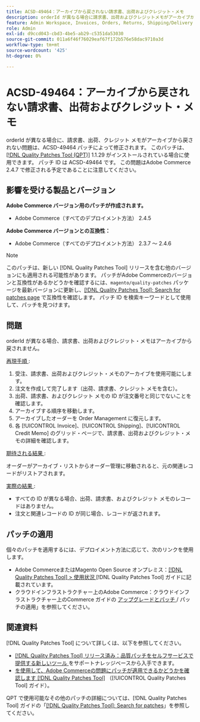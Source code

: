 ```yaml
---
title: ACSD-49464：アーカイブから戻されない請求書、出荷およびクレジット・メモ
description: orderId が異なる場合に請求書、出荷およびクレジットメモがアーカイブから戻されないAdobe Commerceの問題を修正するために、ACSD-49464 パッチを適用します。
feature: Admin Workspace, Invoices, Orders, Returns, Shipping/Delivery
role: Admin
exl-id: d9ccd043-cbd3-4be5-ab29-c5351da53030
source-git-commit: 011a6f46f76029eaf67f172b576e58dac9710a3d
workflow-type: tm+mt
source-wordcount: '425'
ht-degree: 0%

---
```


# ACSD-49464：アーカイブから戻されない請求書、出荷およびクレジット・メモ

orderId が異なる場合に、請求書、出荷、クレジット メモがアーカイブから戻されない問題は、ACSD-49464 パッチによって修正されます。 このパッチは、[[!DNL Quality Patches Tool (QPT)]](https://experienceleague.adobe.com/ja/docs/commerce-operations/tools/quality-patches-tool/quality-patches-tool-to-self-serve-quality-patches) 1.1.29 がインストールされている場合に使用できます。 パッチ ID は ACSD-49464 です。 この問題はAdobe Commerce 2.4.7 で修正される予定であることに注意してください。

## 影響を受ける製品とバージョン

**Adobe Commerce バージョン用のパッチが作成されます。**

* Adobe Commerce（すべてのデプロイメント方法） 2.4.5

**Adobe Commerce バージョンとの互換性：**

* Adobe Commerce（すべてのデプロイメント方法） 2.3.7 ～ 2.4.6

>[!NOTE]
>
>このパッチは、新しい [!DNL Quality Patches Tool] リリースを含む他のバージョンにも適用される可能性があります。 パッチがAdobe Commerceのバージョンと互換性があるかどうかを確認するには、`magento/quality-patches` パッケージを最新バージョンに更新し、[[!DNL Quality Patches Tool]: Search for patches page](https://experienceleague.adobe.com/tools/commerce-quality-patches/index.html?lang=ja) で互換性を確認します。 パッチ ID を検索キーワードとして使用して、パッチを見つけます。

## 問題

orderId が異なる場合、請求書、出荷およびクレジット・メモはアーカイブから戻されません。

<u> 再現手順 </u>:

1. 受注、請求書、出荷およびクレジット・メモのアーカイブを使用可能にします。
1. 注文を作成して完了します（出荷、請求書、クレジット メモを含む）。
1. 出荷、請求書、およびクレジット メモの ID が注文番号と同じでないことを確認します。
1. アーカイブする順序を移動します。
1. アーカイブしたオーダーを Order Management に復元します。
1. 各 [!UICONTROL Invoice]、[!UICONTROL Shipping]、[!UICONTROL Credit Memo] のグリッド・ページで、請求書、出荷およびクレジット・メモの詳細を確認します。

<u> 期待される結果 </u>:

オーダーがアーカイブ・リストからオーダー管理に移動されると、元の関連レコードがリストアされます。

<u> 実際の結果 </u>:

* すべての ID が異なる場合、出荷、請求書、およびクレジット メモのレコードはありません。
* 注文と関連レコードの ID が同じ場合、レコードが返されます。

## パッチの適用

個々のパッチを適用するには、デプロイメント方法に応じて、次のリンクを使用します。

* Adobe CommerceまたはMagento Open Source オンプレミス：[[!DNL Quality Patches Tool] > 使用状況 ](/help/tools/quality-patches-tool/usage.md) [!DNL Quality Patches Tool] ガイドに記載されています。
* クラウドインフラストラクチャー上のAdobe Commerce：クラウドインフラストラクチャー上のCommerce ガイドの [ アップグレードとパッチ ](https://experienceleague.adobe.com/docs/commerce-cloud-service/user-guide/develop/upgrade/apply-patches.html?lang=ja)/ パッチの適用」を参照してください。

## 関連資料

[!DNL Quality Patches Tool] について詳しくは、以下を参照してください。

* [[!DNL Quality Patches Tool]  リリース済み：品質パッチをセルフサービスで提供する新しいツール ](https://experienceleague.adobe.com/ja/docs/commerce-operations/tools/quality-patches-tool/quality-patches-tool-to-self-serve-quality-patches) をサポートナレッジベースから入手できます。
* [ を使用して、Adobe Commerceの問題にパッチが適用できるかどうかを確認します  [!DNL Quality Patches Tool]](/help/tools/quality-patches-tool/patches-available-in-qpt/check-patch-for-magento-issue-with-magento-quality-patches.md) （[!UICONTROL Quality Patches Tool] ガイド）。


QPT で使用可能なその他のパッチの詳細については、[!DNL Quality Patches Tool] ガイドの「[[!DNL Quality Patches Tool]: Search for patches](https://experienceleague.adobe.com/tools/commerce-quality-patches/index.html?lang=ja)」を参照してください。

